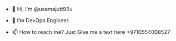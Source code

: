 - 👋 Hi, I’m @usamajutt93u
- 👀 I’m DevOps Engineer.

- 📫 How to reach me? Just Give me a text here +9710554008527

<!---
usamajutt93u/usamajutt93u is a ✨ special ✨ repository because its `README.md` (this file) appears on your GitHub profile.
You can click the Preview link to take a look at your changes.
--->
